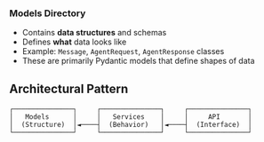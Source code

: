 ### Models Directory
- Contains **data structures** and schemas
- Defines **what** data looks like
- Example: `Message`, `AgentRequest`, `AgentResponse` classes
- These are primarily Pydantic models that define shapes of data

## Architectural Pattern

```
┌───────────────┐     ┌───────────────┐     ┌───────────────┐
│   Models      │     │   Services    │     │     API       │
│  (Structure)  │◄────┤  (Behavior)   │◄────┤  (Interface)  │
└───────────────┘     └───────────────┘     └───────────────┘
```
